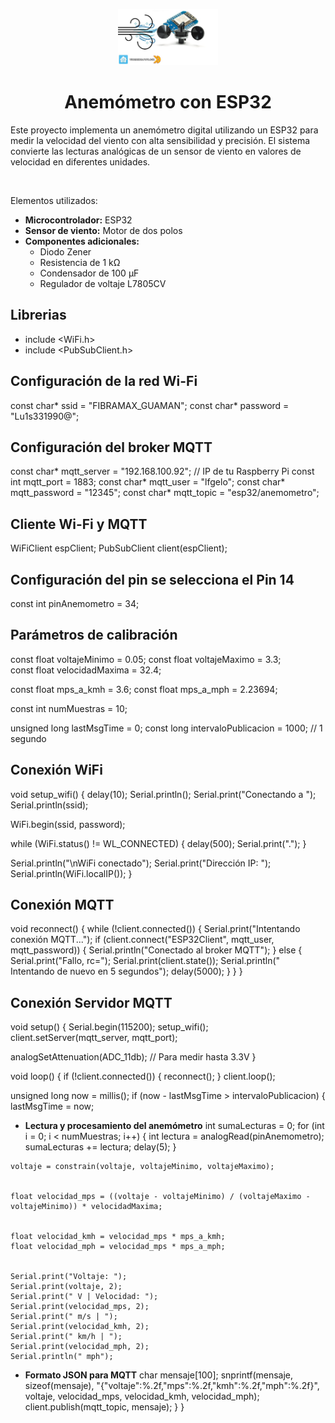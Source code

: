 <p align="center">
  <img src="/imagenes/anemometro.png" alt="Anemómetro" width="160" height="90">
</p>

<h1 align="center">Anemómetro con ESP32</h1>

Este proyecto implementa un anemómetro digital utilizando un ESP32 para medir la velocidad del viento con alta sensibilidad y precisión. El sistema convierte las lecturas analógicas de un sensor de viento en valores de velocidad en diferentes unidades.

<br>

Elementos utilizados:

- **Microcontrolador:** ESP32
- **Sensor de viento:** Motor de dos polos
- **Componentes adicionales:**
  - Diodo Zener
  - Resistencia de 1 kΩ
  - Condensador de 100 µF
  - Regulador de voltaje L7805CV
## Librerias 

- include <WiFi.h>
- include <PubSubClient.h>

## Configuración de la red Wi-Fi

const char* ssid = "FIBRAMAX_GUAMAN";
const char* password = "Lu1s331990@";

## Configuración del broker MQTT

const char* mqtt_server = "192.168.100.92"; // IP de tu Raspberry Pi
const int mqtt_port = 1883;
const char* mqtt_user = "lfgelo";
const char* mqtt_password = "12345";
const char* mqtt_topic = "esp32/anemometro";

## Cliente Wi-Fi y MQTT

WiFiClient espClient;
PubSubClient client(espClient);

## Configuración del pin se selecciona el Pin 14 

const int pinAnemometro = 34;

## Parámetros de calibración

const float voltajeMinimo = 0.05; 
const float voltajeMaximo = 3.3;      
const float velocidadMaxima = 32.4;

const float mps_a_kmh = 3.6;
const float mps_a_mph = 2.23694;


const int numMuestras = 10;

unsigned long lastMsgTime = 0;
const long intervaloPublicacion = 1000; // 1 segundo

## Conexión WiFi
void setup_wifi() {
  delay(10);
  Serial.println();
  Serial.print("Conectando a ");
  Serial.println(ssid);

  WiFi.begin(ssid, password);

  while (WiFi.status() != WL_CONNECTED) {
    delay(500);
    Serial.print(".");
  }

  Serial.println("\nWiFi conectado");
  Serial.print("Dirección IP: ");
  Serial.println(WiFi.localIP());
}

## Conexión MQTT
void reconnect() {
  while (!client.connected()) {
    Serial.print("Intentando conexión MQTT...");
    if (client.connect("ESP32Client", mqtt_user, mqtt_password)) {
      Serial.println("Conectado al broker MQTT");
    } else {
      Serial.print("Fallo, rc=");
      Serial.print(client.state());
      Serial.println(" Intentando de nuevo en 5 segundos");
      delay(5000);
    }
  }
}

## Conexión Servidor MQTT

void setup() {
  Serial.begin(115200);
  setup_wifi();
  client.setServer(mqtt_server, mqtt_port);

  analogSetAttenuation(ADC_11db); // Para medir hasta 3.3V
}

void loop() {
  if (!client.connected()) {
    reconnect();
  }
  client.loop();

  unsigned long now = millis();
  if (now - lastMsgTime > intervaloPublicacion) {
    lastMsgTime = now;

   - **Lectura y procesamiento del anemómetro**
    int sumaLecturas = 0;
    for (int i = 0; i < numMuestras; i++) {
      int lectura = analogRead(pinAnemometro);
      sumaLecturas += lectura;
      delay(5);
    }
    
    voltaje = constrain(voltaje, voltajeMinimo, voltajeMaximo);

    
    float velocidad_mps = ((voltaje - voltajeMinimo) / (voltajeMaximo - voltajeMinimo)) * velocidadMaxima;

    
    float velocidad_kmh = velocidad_mps * mps_a_kmh;
    float velocidad_mph = velocidad_mps * mps_a_mph;

    
    Serial.print("Voltaje: ");
    Serial.print(voltaje, 2);
    Serial.print(" V | Velocidad: ");
    Serial.print(velocidad_mps, 2);
    Serial.print(" m/s | ");
    Serial.print(velocidad_kmh, 2);
    Serial.print(" km/h | ");
    Serial.print(velocidad_mph, 2);
    Serial.println(" mph");

   - **Formato JSON para MQTT**
    char mensaje[100];
    snprintf(mensaje, sizeof(mensaje),
             "{\"voltaje\":%.2f,\"mps\":%.2f,\"kmh\":%.2f,\"mph\":%.2f}",
             voltaje, velocidad_mps, velocidad_kmh, velocidad_mph);
    client.publish(mqtt_topic, mensaje);
  }
}